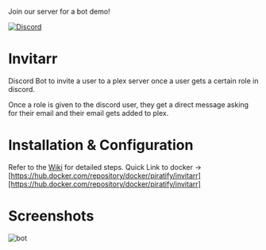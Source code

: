 Join our server for a bot demo!

[![Discord](https://img.shields.io/discord/708829995744755822?color=7289DA&label=Discord&style=for-the-badge&logo=discord)](https://discord.gg/vcxCytN) 

# Invitarr
Discord Bot to invite a user to a plex server once a user gets a certain role in discord. 

Once a role is given to the discord user, they get a direct message asking for their email and their email gets added to plex. 

# Installation & Configuration
Refer to the [Wiki](https://github.com/Sleepingpirates/Invitarr/wiki) for detailed steps.
Quick Link to docker -> [https://hub.docker.com/repository/docker/piratify/invitarr][https://hub.docker.com/repository/docker/piratify/invitarr]

# Screenshots
![bot](https://github.com/Sleepingpirates/Invitarr/blob/master/Screenshots/ss2.png)
